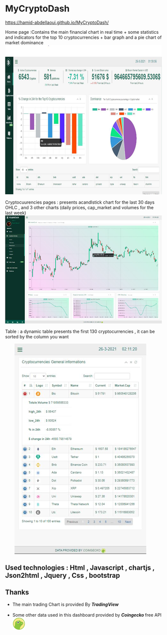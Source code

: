 # MyCryptoDash

https://hamid-abdellaoui.github.io/MyCryptoDash/



Home page :Contains the main financial chart in real time + some statistics and indicators for the top 10 cryptocurrencies + bar graph and a pie chart of  market dominance 
<img src="https://github.com/Hamid-abdellaoui/MyCryptoDash/blob/main/src/images/cryptodash2.jpg" height="480" width="860"><img/>




Cryptocuurencies pages : presents acandlstick chart for the last 30 days OHLC , and 3 other charts (daily prices, cap_market and volumes for the last week)
<img src="https://github.com/Hamid-abdellaoui/MyCryptoDash/blob/main/src/images/cryptodash.JPG" width="860"><img/>


Table : a dynamic table presents the first 130 cryptocurrencies , it can be sorted by the column you want
<center style="margin:0 20px 20px 0"> <img src="https://github.com/Hamid-abdellaoui/MyCryptoDash/blob/main/src/images/cryptodash3.jpg"><img/> </center>



## Used technologies : Html , Javascript , chartjs , Json2html , Jquery , Css , bootstrap 
## Thanks
<ul>
<li> The main trading Chart is provided By <i> <strong> TradingView </strong> </i> </li> <br>
<li> Some other data used in this dashboard provided by  <i> <strong> Coingecko </strong> </i> free API  <br>
  <img src="https://github.com/Hamid-abdellaoui/MyCryptoDash/blob/main/src/images/coingecko.webp" height="40"/>   </li>
</ul>
